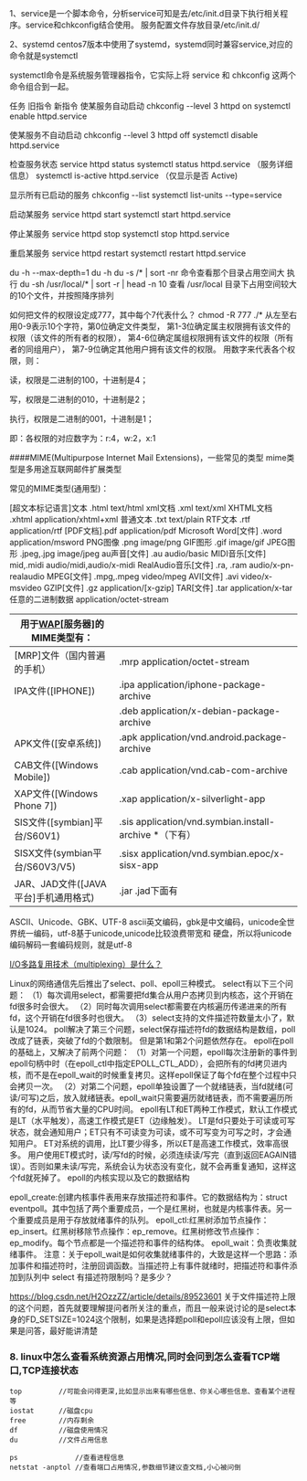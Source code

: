 1、service是一个脚本命令，分析service可知是去/etc/init.d目录下执行相关程序。service和chkconfig结合使用。 
服务配置文件存放目录/etc/init.d/

2、systemd 
centos7版本中使用了systemd，systemd同时兼容service,对应的命令就是systemctl 

systemctl命令是系统服务管理器指令，它实际上将 service 和 chkconfig 这两个命令组合到一起。

任务	旧指令	新指令
使某服务自动启动	chkconfig --level 3 httpd on	systemctl enable httpd.service

使某服务不自动启动	chkconfig --level 3 httpd off	systemctl disable httpd.service

检查服务状态	service httpd status	systemctl status httpd.service
（服务详细信息） systemctl is-active httpd.service （仅显示是否 Active)

显示所有已启动的服务	chkconfig --list	systemctl list-units --type=service

启动某服务	service httpd start	systemctl start httpd.service

停止某服务	service httpd stop	systemctl stop httpd.service

重启某服务	service httpd restart	systemctl restart httpd.service



du -h --max-depth=1
du -h
du -s /* | sort -nr 命令查看那个目录占用空间大
执行 du -sh /usr/local/* | sort -r | head -n 10 查看 /usr/local 目录下占用空间较大的10个文件，并按照降序排列

如何把文件的权限设定成777，其中每个7代表什么？ chmod -R 777 ./* 从左至右用0-9表示10个字符，第0位确定文件类型， 第1-3位确定属主权限拥有该文件的权限（该文件的所有者的权限）， 第4-6位确定属组权限拥有该文件的权限（所有者的同组用户）， 第7-9位确定其他用户拥有该文件的权限。 用数字来代表各个权限，则：

读，权限是二进制的100，十进制是4；

写，权限是二进制的010，十进制是2；

执行，权限是二进制的001，十进制是1；

即：各权限的对应数字为：r:4，w:2，x:1

####MIME(Multipurpose Internet Mail Extensions)，一些常见的类型 mime类型是多用途互联网邮件扩展类型

常见的MIME类型(通用型)：

[超文本标记语言]文本 .html text/html
xml文档 .xml text/xml
XHTML文档 .xhtml application/xhtml+xml
普通文本 .txt text/plain
RTF文本 .rtf application/rtf
[PDF文档].pdf application/pdf
Microsoft Word[文件] .word application/msword
PNG图像 .png image/png
GIF图形 .gif image/gif
JPEG图形 .jpeg,.jpg image/jpeg
au声音[文件] .au audio/basic
MIDI音乐[文件] mid,.midi audio/midi,audio/x-midi
RealAudio音乐[文件] .ra, .ram audio/x-pn-realaudio
MPEG[文件] .mpg,.mpeg video/mpeg
AVI[文件] .avi video/x-msvideo
GZIP[文件] .gz application/[x-gzip]
TAR[文件] .tar application/x-tar
任意的二进制数据 application/octet-stream

| **用于**[**WAP**](https://baike.baidu.com/item/WAP)[**服务器**]**的MIME类型有：** |                                                        |
| ------------------------------------------------------------ | ------------------------------------------------------ |
| [MRP]文件（国内普遍的手机）                                  | .mrp application/octet-stream                          |
| IPA文件([IPHONE])                                            | .ipa application/iphone-package-archive                |
|                                                              | .deb application/x-debian-package-archive              |
| APK文件([安卓系统])                                          | .apk application/vnd.android.package-archive           |
| CAB文件([Windows Mobile])                                    | .cab application/vnd.cab-com-archive                   |
| XAP文件([Windows Phone 7])                                   | .xap application/x-silverlight-app                     |
| SIS文件([symbian]平台/S60V1)                                 | .sis application/vnd.symbian.install-archive *（下有） |
| SISX文件(symbian平台/S60V3/V5)                               | .sisx application/vnd.symbian.epoc/x-sisx-app          |
| JAR、JAD文件([JAVA平台]手机通用格式)                         | .jar .jad下面有                                        |

ASCII、Unicode、GBK、UTF-8 ascii英文编码，gbk是中文编码，unicode全世界统一编码，utf-8基于unicode,unicode比较浪费带宽和 硬盘，所以将unicode编码解码一套编码规则，就是utf-8



[I/O多路复用技术（multiplexing）是什么？](https://www.zhihu.com/question/28594409)

Linux的网络通信先后推出了select、poll、epoll三种模式。
select有以下三个问题：
（1）每次调用select，都需要把fd集合从用户态拷贝到内核态，这个开销在fd很多时会很大。
（2）同时每次调用select都需要在内核遍历传递进来的所有fd，这个开销在fd很多时也很大。
（3）select支持的文件描述符数量太小了，默认是1024。
poll解决了第三个问题，select保存描述符fd的数据结构是数组，poll改成了链表，突破了fd的个数限制。
但是第1和第2个问题依然存在。
epoll在poll的基础上，又解决了前两个问题：
（1）对第一个问题，epoll每次注册新的事件到epoll句柄中时（在epoll_ctl中指定EPOLL_CTL_ADD），会把所有的fd拷贝进内核，而不是在epoll_wait的时候重复拷贝。这样epoll保证了每个fd在整个过程中只会拷贝一次。
（2）对第二个问题，epoll单独设置了一个就绪链表，当fd就绪(可读/可写)之后，放入就绪链表。epoll_wait只需要遍历就绪链表，而不需要遍历所有的fd，从而节省大量的CPU时间。
epoll有LT和ET两种工作模式，默认工作模式是LT（水平触发），高速工作模式是ET（边缘触发）。
LT是fd只要处于可读或可写状态，就会通知用户；ET只有不可读变为可读，或不可写变为可写之时，才会通知用户。
ET对系统的调用，比LT要少得多，所以ET是高速工作模式，效率高很多。
用户使用ET模式时，读/写fd的时候，必须连续读/写完（直到返回EAGAIN错误）。否则如果未读/写完，系统会认为状态没有变化，就不会再重复通知，这样这个fd就死掉了。
epoll的内核实现以及它的数据结构

epoll_create:创建内核事件表用来存放描述符和事件。它的数据结构为：struct eventpoll。其中包括了两个重要成员，一个是红黑树，也就是内核事件表。另一个重要成员是用于存放就绪事件的队列。
epoll_ctl:红黑树添加节点操作：ep_insert。红黑树移除节点操作：ep_remove。红黑树修改节点操作：ep_modify。每个节点都是一个描述符和事件的结构体。
epoll_wait：负责收集就绪事件。
注意：关于epoll_wait是如何收集就绪事件的，大致是这样一个思路：添加事件和描述符时，注册回调函数。当描述符上有事件就绪时，把描述符和事件添加到队列中
select 有描述符限制吗？是多少？

https://blog.csdn.net/H2OzzZZ/article/details/89523601
关于文件描述符上限的这个问题，首先就要理解提问者所关注的重点，而且一般来说讨论的是select本身的FD_SETSIZE=1024这个限制，如果是选择题poll和epoll应该没有上限，但如果是问答，最好能讲清楚

### 8. linux中怎么查看系统资源占用情况,同时会问到怎么查看TCP端口,TCP连接状态
```
top         //可能会问得更深,比如显示出来有哪些信息、你关心哪些信息、查看某个进程等
iostat      //磁盘cpu
free        //内存剩余
df          //磁盘使用情况
du          //文件占用信息

ps              //查看进程信息
netstat -anptol //查看端口占用情况,参数细节建议查文档,小心被问倒
```